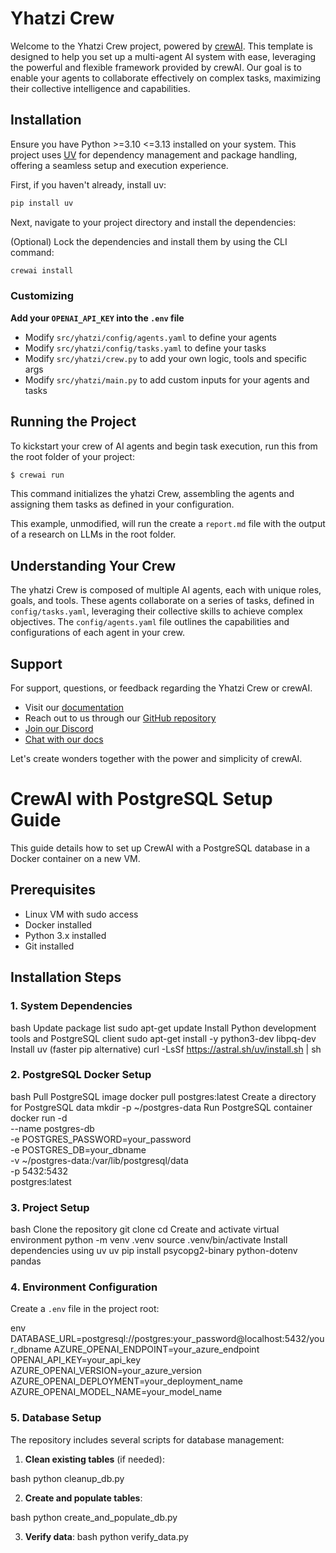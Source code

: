 # Yhatzi Crew

Welcome to the Yhatzi Crew project, powered by [crewAI](https://crewai.com). This template is designed to help you set up a multi-agent AI system with ease, leveraging the powerful and flexible framework provided by crewAI. Our goal is to enable your agents to collaborate effectively on complex tasks, maximizing their collective intelligence and capabilities.

## Installation

Ensure you have Python >=3.10 <=3.13 installed on your system. This project uses [UV](https://docs.astral.sh/uv/) for dependency management and package handling, offering a seamless setup and execution experience.

First, if you haven't already, install uv:

```bash
pip install uv
```

Next, navigate to your project directory and install the dependencies:

(Optional) Lock the dependencies and install them by using the CLI command:
```bash
crewai install
```
### Customizing

**Add your `OPENAI_API_KEY` into the `.env` file**

- Modify `src/yhatzi/config/agents.yaml` to define your agents
- Modify `src/yhatzi/config/tasks.yaml` to define your tasks
- Modify `src/yhatzi/crew.py` to add your own logic, tools and specific args
- Modify `src/yhatzi/main.py` to add custom inputs for your agents and tasks

## Running the Project

To kickstart your crew of AI agents and begin task execution, run this from the root folder of your project:

```bash
$ crewai run
```

This command initializes the yhatzi Crew, assembling the agents and assigning them tasks as defined in your configuration.

This example, unmodified, will run the create a `report.md` file with the output of a research on LLMs in the root folder.

## Understanding Your Crew

The yhatzi Crew is composed of multiple AI agents, each with unique roles, goals, and tools. These agents collaborate on a series of tasks, defined in `config/tasks.yaml`, leveraging their collective skills to achieve complex objectives. The `config/agents.yaml` file outlines the capabilities and configurations of each agent in your crew.

## Support

For support, questions, or feedback regarding the Yhatzi Crew or crewAI.
- Visit our [documentation](https://docs.crewai.com)
- Reach out to us through our [GitHub repository](https://github.com/joaomdmoura/crewai)
- [Join our Discord](https://discord.com/invite/X4JWnZnxPb)
- [Chat with our docs](https://chatg.pt/DWjSBZn)

Let's create wonders together with the power and simplicity of crewAI.


# CrewAI with PostgreSQL Setup Guide

This guide details how to set up CrewAI with a PostgreSQL database in a Docker container on a new VM.

## Prerequisites

- Linux VM with sudo access
- Docker installed
- Python 3.x installed
- Git installed

## Installation Steps

### 1. System Dependencies


bash
Update package list
sudo apt-get update
Install Python development tools and PostgreSQL client
sudo apt-get install -y python3-dev libpq-dev
Install uv (faster pip alternative)
curl -LsSf https://astral.sh/uv/install.sh | sh


### 2. PostgreSQL Docker Setup

bash
Pull PostgreSQL image
docker pull postgres:latest
Create a directory for PostgreSQL data
mkdir -p ~/postgres-data
Run PostgreSQL container
docker run -d \
--name postgres-db \
-e POSTGRES_PASSWORD=your_password \
-e POSTGRES_DB=your_dbname \
-v ~/postgres-data:/var/lib/postgresql/data \
-p 5432:5432 \
postgres:latest

### 3. Project Setup


bash
Clone the repository
git clone <your-repo-url>
cd <repo-directory>
Create and activate virtual environment
python -m venv .venv
source .venv/bin/activate
Install dependencies using uv
uv pip install psycopg2-binary python-dotenv pandas


### 4. Environment Configuration

Create a `.env` file in the project root:

env
DATABASE_URL=postgresql://postgres:your_password@localhost:5432/your_dbname
AZURE_OPENAI_ENDPOINT=your_azure_endpoint
OPENAI_API_KEY=your_api_key
AZURE_OPENAI_VERSION=your_azure_version
AZURE_OPENAI_DEPLOYMENT=your_deployment_name
AZURE_OPENAI_MODEL_NAME=your_model_name

### 5. Database Setup

The repository includes several scripts for database management:

1. **Clean existing tables** (if needed):

bash
python cleanup_db.py

2. **Create and populate tables**:

bash
python create_and_populate_db.py

3. **Verify data**:
bash
python verify_data.py
